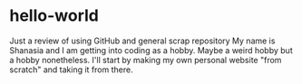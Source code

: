 # hello-world
Just a review of using GitHub and general scrap repository
My name is Shanasia and I am getting into coding as a hobby. Maybe a weird hobby but a hobby nonetheless.
I'll start by making my own personal website "from scratch" and taking it from there.
